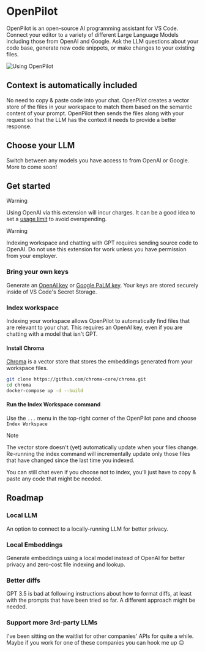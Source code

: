 # OpenPilot

OpenPilot is an open-source AI programming assistant for VS Code. Connect your editor to a variety of different Large Language Models including those from OpenAI and Google. Ask the LLM questions about your code base, generate new code snippets, or make changes to your existing files.

![Using OpenPilot](using_openpilot.gif)

## Context is automatically included

No need to copy & paste code into your chat. OpenPilot creates a vector store of the files in your workspace to match them based on the semantic content of your prompt. OpenPilot then sends the files along with your request so that the LLM has the context it needs to provide a better response.

## Choose your LLM

Switch between any models you have access to from OpenAI or Google. More to come soon!

## Get started

> [!WARNING]
> Using OpenAI via this extension will incur charges. It can be a good idea to set a [usage limit](https://platform.openai.com/account/billing/limits) to avoid overspending.

> [!WARNING]
> Indexing workspace and chatting with GPT requires sending source code to OpenAI. Do not use this extension for work unless you have permission from your employer.

### Bring your own keys

Generate an [OpenAI key](https://platform.openai.com/account/api-keys) or [Google PaLM key](https://makersuite.google.com/app/apikey). Your keys are stored securely inside of VS Code's Secret Storage.

### Index workspace

Indexing your workspace allows OpenPilot to automatically find files that are relevant to your chat. This requires an OpenAI key, even if you are chatting with a model that isn't GPT.

#### Install Chroma

[Chroma](https://github.com/chroma-core/chroma) is a vector store that stores the embeddings generated from your workspace files.

```sh
git clone https://github.com/chroma-core/chroma.git
cd chroma
docker-compose up -d --build
```

#### Run the Index Workspace command

Use the `...` menu in the top-right corner of the OpenPilot pane and choose `Index Workspace`

> [!NOTE]
> The vector store doesn't (yet) automatically update when your files change. Re-running the index command will incrementally update only those files that have changed since the last time you indexed.

You can still chat even if you choose not to index, you'll just have to copy & paste any code that might be needed.

## Roadmap

### Local LLM

An option to connect to a locally-running LLM for better privacy.

### Local Embeddings

Generate embeddings using a local model instead of OpenAI for better privacy and zero-cost file indexing and lookup.

### Better diffs

GPT 3.5 is bad at following instructions about how to format diffs, at least with the prompts that have been tried so far. A different approach might be needed.

### Support more 3rd-party LLMs

I've been sitting on the waitlist for other companies' APIs for quite a while. Maybe if you work for one of these companies you can hook me up 😉
